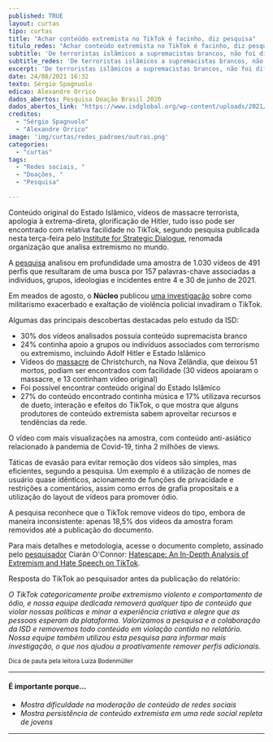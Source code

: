 ```yaml
---
published: TRUE
layout: curtas
tipo: curtas
title: "Achar conteúdo extremista no TikTok é facinho, diz pesquisa"
titulo_redes: "Achar conteúdo extremista no TikTok é facinho, diz pesquisa"
subtitle: 'De terroristas islâmicos a supremacistas brancos, não foi difícil encontrar vídeos com ódio'
subtitle_redes: 'De terroristas islâmicos a supremacistas brancos, não foi difícil encontrar vídeos com ódio'
excerpt: 'De terroristas islâmicos a supremacistas brancos, não foi difícil encontrar vídeos com ódio'
date: 24/08/2021 16:32
texto: Sérgio Spagnuolo
edicao: Alexandre Orrico
dados_abertos: Pesquisa Doação Brasil 2020
dados_abertos_link: "https://www.isdglobal.org/wp-content/uploads/2021/08/HateScape_v5.pdf"
creditos:
  - "Sérgio Spagnuolo"
  - "Alexandre Orrico"
image: 'img/curtas/redes_padroes/outras.png'
categories:
  - "curtas"
tags:
  - "Redes sociais, "
  - "Doações, "
  - "Pesquisa"

---
```


Conteúdo original do Estado Islâmico, vídeos de massacre terrorista, apologia à extrema-direta, glorificação de Hitler, tudo isso pode ser encontrado com relativa facilidade no TikTok, segundo pesquisa publicada nesta terça-feira pelo [Institute for Strategic Dialogue](https://www.isdglobal.org/), renomada organização que analisa extremismo no mundo.

A [pesquisa](https://www.isdglobal.org/wp-content/uploads/2021/08/HateScape_v5.pdf) analisou em profundidade uma amostra de 1.030 vídeos de 491 perfis que resultaram de uma busca por 157 palavras-chave associadas a indivíduos, grupos, ideologias e incidentes entre 4 e 30 de junho de 2021.

Em meados de agosto, o **Núcleo** publicou [uma investigação](https://nucleo.jor.br/especiais/2021-08-12-militarismo-tiktok) sobre como militarismo exacerbado e exaltação de violência policial invadiram o TikTok.

Algumas das principais descobertas destacadas pelo estudo da ISD:

-   30% dos vídeos analisados possuía conteúdo supremacista branco
-   24% continha apoio a grupos ou indivíduos associados com terrorismo ou extremismo, incluindo Adolf Hitler e Estado Islâmico
-   Vídeos do [massacre](https://pt.wikipedia.org/wiki/Atentados_de_Christchurch) de Christchurch, na Nova Zelândia, que deixou 51 mortos, podiam ser encontrados com facilidade (30 vídeos apoiaram o massacre, e 13 continham vídeo original)
-   Foi possível encontrar conteúdo original do Estado Islâmico
-   27% do conteúdo encontrado continha música e 17% utilizava recursos de dueto, interação e efeitos do TikTok, o que mostra que alguns produtores de conteúdo extremista sabem aproveitar recursos e tendências da rede.

O vídeo com mais visualizações na amostra, com conteúdo anti-asiático relacionado à pandemia de Covid-19, tinha 2 milhões de views.

Táticas de evasão para evitar remoção dos vídeos são simples, mas eficientes, segundo a pesquisa. Um exemplo é a utilização de nomes de usuário quase idênticos, acionamento de funções de privacidade e restrições a comentários, assim como erros de grafia propositais e a utilização do layout de vídeos para promover ódio.

A pesquisa reconhece que o TikTok remove vídeos do tipo, embora de maneira inconsistente: apenas 18,5% dos vídeos da amostra foram removidos até a publicação do documento.

Para mais detalhes e metodologia, acesse o documento completo, assinado pelo [pesquisador](https://twitter.com/ciaranoconnor) Ciarán O'Connor: [Hatescape: An In-Depth Analysis of Extremism and Hate Speech on TikTok](https://www.isdglobal.org/wp-content/uploads/2021/08/HateScape_v5.pdf).

Resposta do TikTok ao pesquisador antes da publicação do relatório:

_O TikTok categoricamente proíbe extremismo violento e comportamento de ódio, e nossa equipe dedicada removerá qualquer tipo de conteúdo que violar nossas políticas e minar a experiência criativa e alegre que as pessoas esperam da plataforma. Valorizamos a pesquisa e a colaboração da ISD e removemos todo conteúdo em violação contido no relatório. Nossa equipe também utilizou esta pesquisa para informar mais investigação, o que nos ajudou a proativamente remover perfis adicionais._

<small class="arquivado">Dica de pauta pela leitora Luiza Bodenmüller</small>

---

#### É importante porque...

- *Mostra dificuldade na moderação de conteúdo de redes sociais*
- *Mostra persistência de conteúdo extremista em uma rede social repleta de jovens*


---
